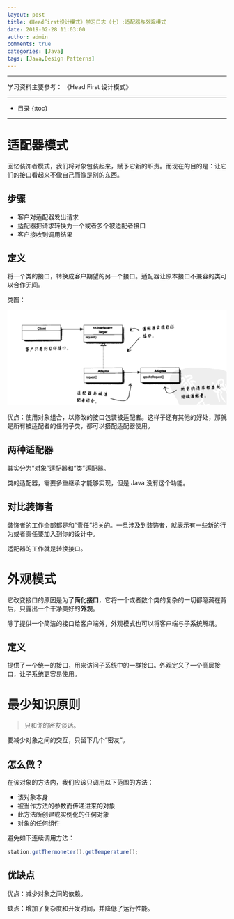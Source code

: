 ```yaml
---
layout: post
title: 《HeadFirst设计模式》学习日志（七）:适配器与外观模式
date: 2019-02-28 11:03:00
author: admin
comments: true
categories: [Java]
tags: [Java,Design Patterns]
---
```




<!-- more -->

------

学习资料主要参考： 《Head First 设计模式》

------




* 目录
{:toc}
------

# 适配器模式

回忆装饰者模式，我们将对象包装起来，赋予它新的职责。而现在的目的是：让它们的接口看起来不像自己而像是别的东西。

## 步骤

- 客户对适配器发出请求
- 适配器把请求转换为一个或者多个被适配者接口
- 客户接收到调用结果

## 定义

将一个类的接口，转换成客户期望的另一个接口。适配器让原本接口不兼容的类可以合作无间。

类图：

[![](/images/posts/adapter-pattern.png)](/images/posts/adapter-pattern.png)

优点：使用对象组合，以修改的接口包装被适配者。这样子还有其他的好处，那就是所有被适配者的任何子类，都可以搭配适配器使用。

## 两种适配器

其实分为“对象”适配器和“类”适配器。

类的适配器，需要多重继承才能够实现，但是 Java 没有这个功能。

## 对比装饰者

装饰者的工作全部都是和“责任”相关的。一旦涉及到装饰者，就表示有一些新的行为或者责任要加入到你的设计中。

适配器的工作就是转换接口。

# 外观模式

它改变接口的原因是为了**简化接口**，它将一个或者数个类的复杂的一切都隐藏在背后，只露出一个干净美好的**外观**。

除了提供一个简洁的接口给客户端外，外观模式也可以将客户端与子系统解耦。

## 定义

提供了一个统一的接口，用来访问子系统中的一群接口。外观定义了一个高层接口，让子系统更容易使用。

# 最少知识原则

> 只和你的密友谈话。

要减少对象之间的交互，只留下几个“密友”。

## 怎么做？

在该对象的方法内，我们应该只调用以下范围的方法：

- 该对象本身
- 被当作方法的参数而传递进来的对象
- 此方法所创建或实例化的任何对象
- 对象的任何组件

避免如下连续调用方法：

```java
station.getThermoneter().getTemperature();
```

## 优缺点

优点：减少对象之间的依赖。

缺点：增加了复杂度和开发时间，并降低了运行性能。
